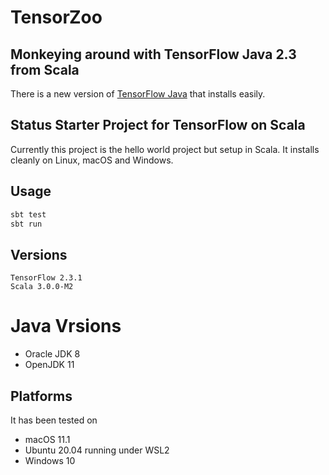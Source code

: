 # TensorZoo

## Monkeying around with TensorFlow Java 2.3 from Scala

There is a new version of [TensorFlow Java](https://www.tensorflow.org/install/lang_java) that installs easily.

## Status Starter Project for TensorFlow on Scala

Currently this project is the hello world project but setup in Scala. It installs cleanly on Linux, macOS and Windows.


## Usage

``` sh
sbt test
sbt run
```

## Versions

```
TensorFlow 2.3.1
Scala 3.0.0-M2
```

# Java Vrsions

* Oracle JDK 8
* OpenJDK 11

## Platforms

It has been tested on

* macOS 11.1
* Ubuntu 20.04 running under WSL2
* Windows 10

